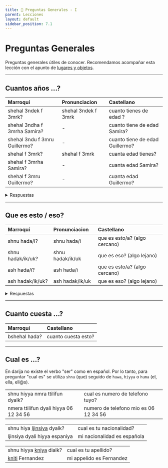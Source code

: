 ```yaml
---
title: 📖 Preguntas Generales - I
parent: Lecciones
layout: default
sidebar_position: 7.1
---
```


# Preguntas Generales

Preguntas generales útiles de conocer. Recomendamos acompañar esta lección con el apunto de [lugares y objetos](../vocabulario/lugares-objetos).

---

## Cuantos años ...?

| Marroquí                      | Pronunciacion       | Castellano                      |
|:------------------------------|:--------------------|:--------------------------------|
| shehal 3ndek f 3mrk?          | shehal 3ndek f 3mrk | cuanto tienes de edad ?         |
| shehal 3ndha f 3mrha Samira?  | -                   | cuanto tiene de edad Samira?    |
| shehal 3ndu f 3mru Guillermo? | -                   | cuanto tiene de edad Guillermo? |
| shehal f 3mrk?                | shehal f 3mrk       | cuanta edad tienes?             |
| shehal f 3mrha Samira?        | -                   | cuanta edad Samira?             |
| shehal f 3mru Guillermo?      | -                   | cuanta edad Guillermo?          |

<details markdown="1">
<summary> Respuestas </summary>

| Marroquí                              | Pronunciacion | Castellano    |
|:--------------------------------------|:--------------|:--------------|
| ana 3ndi tleta w tlatin 3am           | -             | tengo 33 años |
| Samira hiyya 3ndha tnayn w tlatin 3am | -             | tengo 32 años |
| Guillermo 3ndu tleta w tlatin 3am     | -             | tengo 32 años |

</details>

---

## Que es esto / eso?

| Marroquí          | Pronunciacion    | Castellano                    |
|:------------------|:-----------------|:------------------------------|
| shnu hada/i?      | shnu hada/i      | que es esto/a? (algo cercano) |
| shnu hadak/ik/uk? | shnu hadak/ik/uk | que es eso? (algo lejano)     |
| ash hada/i?       | ash hada/i       | que es esto/a? (algo cercano) |
| ash hadak/ik/uk?  | ash hadak/ik/uk  | que es eso? (algo lejano)     |

<details markdown="1">
<summary> Respuestas </summary>

| Marroquí   | Castellano           |
|:-----------|:---------------------|
| had sstylo | esto es una lapicera |
| had l-ktab | esto es un libro     |

</details>

---

## Cuanto cuesta ...?

| Marroquí      | Castellano          |
|:--------------|:--------------------|
| bshehal hada? | cuanto cuesta esto? |

---

## Cual es ...?

En darija no existe el verbo "ser" como en español. Por lo tanto, para preguntar "cual es" se utiliza `shnu` (que) seguido de `huwa`, `hiyya` o `huma` (el, ella, ell@s).

|                                        |                                       |
|:---------------------------------------|:--------------------------------------|
| shnu hiyya nmra ttilifun dyalk?        | cual es numero de telefono tuyo?      |
| nmera ttilifun dyali hiyya 06 12 34 56 | numero de telefono mio es 06 12 34 56 |

|                                                               |                             |
|:--------------------------------------------------------------|:----------------------------|
| shnu hiya [ljinsiya](../Vocabulario/paises-idiomas.md) dyalk? | cual es tu nacionalidad?    |
| ljinsiya dyali hiyya espaniya                                 | mi nacionalidad es española |

|                                                           |                          |
|:----------------------------------------------------------|:-------------------------|
| shnu hiyya [kniya](../Vocabulario/nombre#apellido) dialk? | cual es tu apellido?     |
| [kniti](../Vocabulario/nombre#apellido) Fernandez         | mi appelido es Fernandez |
